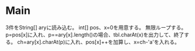 # Main
3件をString[] aryに読み込む。
int[] pos、x=0を用意する。
無限ループする。
p=pos[x]に入れ、p==ary[x].length()の場合、tbl.charAt(x)を出力して、終了する。
ch=ary[x].charAt(p)に入れ、pos[x]++を加算し、x=ch-'a'を入れる。
